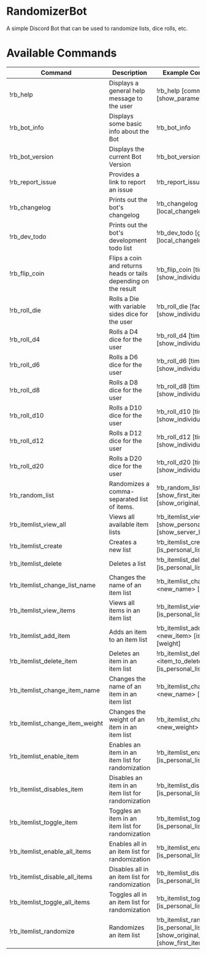 # RandomizerBot
A simple Discord Bot that can be used to randomize lists, dice rolls, etc.

# Available Commands
Command                         | Description                                                     | Example Command Format                                                                      
------------------------------- | --------------------------------------------------------------- | --------------------------------------------------------------------------------------------
!rb_help                        | Displays a general help message to the user                     | !rb_help [command] [show_parameters] [as_table]                                             
!rb_bot_info                    | Displays some basic info about the Bot                          | !rb_bot_info                                                                                
!rb_bot_version                 | Displays the current Bot Version                                | !rb_bot_version                                                                             
!rb_report_issue                | Provides a link to report an issue                              | !rb_report_issue                                                                            
!rb_changelog                   | Prints out the bot's changelog                                  | !rb_changelog [git_link] [local_changelog]                                                  
!rb_dev_todo                    | Prints out the bot's development todo list                      | !rb_dev_todo [git_link] [local_changelog]                                                   
!rb_flip_coin                   | Flips a coin and returns heads or tails depending on the result | !rb_flip_coin [times] [show_individual_results]                                             
!rb_roll_die                    | Rolls a Die with variable sides dice for the user               | !rb_roll_die [faces] [times] [show_individual_results]                                      
!rb_roll_d4                     | Rolls a D4 dice for the user                                    | !rb_roll_d4 [times] [show_individual_results]                                               
!rb_roll_d6                     | Rolls a D6 dice for the user                                    | !rb_roll_d6 [times] [show_individual_results]                                               
!rb_roll_d8                     | Rolls a D8 dice for the user                                    | !rb_roll_d8 [times] [show_individual_results]                                               
!rb_roll_d10                    | Rolls a D10 dice for the user                                   | !rb_roll_d10 [times] [show_individual_results]                                              
!rb_roll_d12                    | Rolls a D12 dice for the user                                   | !rb_roll_d12 [times] [show_individual_results]                                              
!rb_roll_d20                    | Rolls a D20 dice for the user                                   | !rb_roll_d20 [times] [show_individual_results]                                              
!rb_random_list                 | Randomizes a comma-separated list of items.                     | !rb_random_list <items> [show_first_item_only] [show_original_list]                         
!rb_itemlist_view_all           | Views all available item lists                                  | !rb_itemlist_view_all [show_personal_lists] [show_server_lists]                             
!rb_itemlist_create             | Creates a new list                                              | !rb_itemlist_create <name> [is_personal_list]                                               
!rb_itemlist_delete             | Deletes a list                                                  | !rb_itemlist_delete <name> [is_personal_list]                                               
!rb_itemlist_change_list_name   | Changes the name of an item list                                | !rb_itemlist_change_list_name <name> <new_name> [is_personal_list]                          
!rb_itemlist_view_items         | Views all items in an item list                                 | !rb_itemlist_view_items <name> [is_personal_list]                                           
!rb_itemlist_add_item           | Adds an item to an item list                                    | !rb_itemlist_add_item <name> <new_item> [is_personal_list] [weight]                         
!rb_itemlist_delete_item        | Deletes an item in an item list                                 | !rb_itemlist_delete_item <name> <item_to_delete> [is_personal_list]                         
!rb_itemlist_change_item_name   | Changes the name of an item in an item list                     | !rb_itemlist_change_item_name <name> <item> <new_name> [is_personal_list]                   
!rb_itemlist_change_item_weight | Changes the weight of an item in an item list                   | !rb_itemlist_change_item_weight <name> <item> <new_weight> [is_personal_list]               
!rb_itemlist_enable_item        | Enables an item in an item list for randomization               | !rb_itemlist_enable_item <name> <item> [is_personal_list]                                   
!rb_itemlist_disables_item      | Disables an item in an item list for randomization              | !rb_itemlist_disables_item <name> <item> [is_personal_list]                                 
!rb_itemlist_toggle_item        | Toggles an item in an item list for randomization               | !rb_itemlist_toggle_item <name> <item> [is_personal_list]                                   
!rb_itemlist_enable_all_items   | Enables all in an item list for randomization                   | !rb_itemlist_enable_all_items <name> [is_personal_list]                                     
!rb_itemlist_disable_all_items  | Disables all in an item list for randomization                  | !rb_itemlist_disable_all_items <name> [is_personal_list]                                    
!rb_itemlist_toggle_all_items   | Toggles all in an item list for randomization                   | !rb_itemlist_toggle_all_items <name> [is_personal_list]                                     
!rb_itemlist_randomize          | Randomizes an item list                                         | !rb_itemlist_randomize <name> [is_personal_list] [show_original_list] [show_first_item_only]
